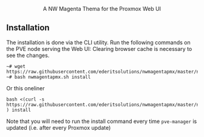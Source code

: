 <p align="center">A NW Magenta Thema for the Proxmox Web UI

## Installation 
The installation is done via the CLI utility. Run the following commands on the PVE node serving the Web UI:  Clearing browser cache is necessary to see the changes.

```
~# wget https://raw.githubusercontent.com/ederitsolutions/nwmagentapmx/master/nwmagentapmx.sh
~# bash nwmagentapmx.sh install
```
Or this oneliner
```
bash <(curl -s https://raw.githubusercontent.com/ederitsolutions/nwmagentapmx/master/nwmagentapmx.sh ) install
```

Note that you will need to run the install command every time `pve-manager` is updated (i.e. after every Proxmox update)

